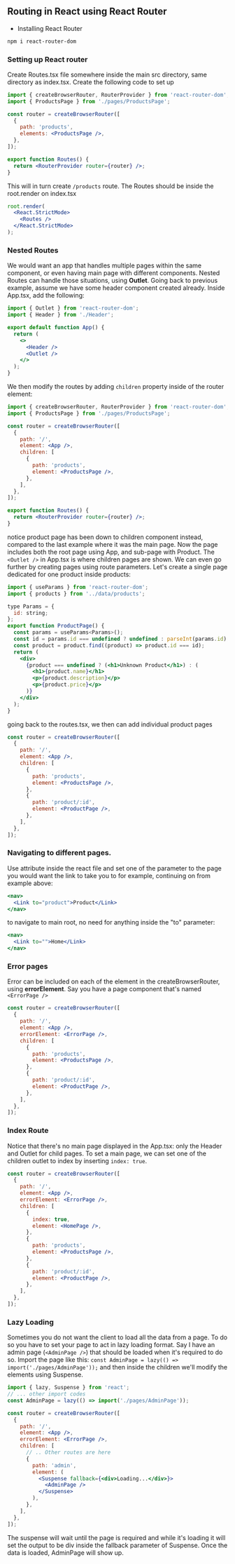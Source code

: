 ## Routing in React using React Router

- Installing React Router

```bash
npm i react-router-dom
```

### Setting up React router

Create Routes.tsx file somewhere inside the main src directory, same directory as index.tsx. Create the following code to set up

```jsx
import { createBrowserRouter, RouterProvider } from 'react-router-dom';
import { ProductsPage } from './pages/ProductsPage';

const router = createBrowserRouter([
  {
    path: 'products',
    elements: <ProductsPage />,
  },
]);

export function Routes() {
  return <RouterProvider router={router} />;
}
```

This will in turn create `/products` route. The Routes should be inside the root.render on index.tsx

```jsx
root.render(
  <React.StrictMode>
    <Routes />
  </React.StrictMode>
);
```

### Nested Routes

We would want an app that handles multiple pages within the same component, or even having main page with different components. Nested Routes can handle those situations, using **Outlet**. Going back to previous example, assume we have some header component created already. Inside App.tsx, add the following:

```jsx
import { Outlet } from 'react-router-dom';
import { Header } from './Header';

export default function App() {
  return (
    <>
      <Header />
      <Outlet />
    </>
  );
}
```

We then modify the routes by adding `children` property inside of the router element:

```jsx
import { createBrowserRouter, RouterProvider } from 'react-router-dom';
import { ProductsPage } from './pages/ProductsPage';

const router = createBrowserRouter([
  {
    path: '/',
    element: <App />,
    children: [
      {
        path: 'products',
        element: <ProductsPage />,
      },
    ],
  },
]);

export function Routes() {
  return <RouterProvider router={router} />;
}
```

notice product page has been down to children component instead, compared to the last example where it was the main page. Now the page includes both the root page using App, and sub-page with Product. The `<Outlet />` in App.tsx is where children pages are shown. We can even go further by creating pages using route parameters. Let's create a single page dedicated for one product inside products:

```jsx
import { useParams } from 'react-router-dom';
import { products } from '../data/products';

type Params = {
  id: string;
};
export function ProductPage() {
  const params = useParams<Params>();
  const id = params.id === undefined ? undefined : parseInt(params.id);
  const product = product.find((product) => product.id === id);
  return (
    <div>
      {product === undefined ? (<h1>Unknown Product</h1>) : (
        <h1>{product.name}</h1>
        <p>{product.description}</p>
        <p>{product.price}</p>
      )}
    </div>
  );
}
```

going back to the routes.tsx, we then can add individual product pages

```jsx
const router = createBrowserRouter([
  {
    path: '/',
    element: <App />,
    children: [
      {
        path: 'products',
        element: <ProductsPage />,
      },
      {
        path: 'product/:id',
        element: <ProductPage />,
      },
    ],
  },
]);
```

### Navigating to different pages.

Use <Link> attribute inside the react file and set one of the parameter to the page you would want the link to take you to for example, continuing on from example above:

```jsx
<nav>
  <Link to="product">Product</Link>
</nav>
```

to navigate to main root, no need for anything inside the "to" parameter:

```jsx
<nav>
  <Link to="">Home</Link>
</nav>
```

### Error pages

Error can be included on each of the element in the createBrowserRouter, using **errorElement**. Say you have a page component that's named `<ErrorPage />`

```jsx
const router = createBrowserRouter([
  {
    path: '/',
    element: <App />,
    errorElement: <ErrorPage />,
    children: [
      {
        path: 'products',
        element: <ProductsPage />,
      },
      {
        path: 'product/:id',
        element: <ProductPage />,
      },
    ],
  },
]);
```

### Index Route

Notice that there's no main page displayed in the App.tsx: only the Header and Outlet for child pages. To set a main page, we can set one of the children outlet to index by inserting `index: true`.

```jsx
const router = createBrowserRouter([
  {
    path: '/',
    element: <App />,
    errorElement: <ErrorPage />,
    children: [
      {
        index: true,
        element: <HomePage />,
      },
      {
        path: 'products',
        element: <ProductsPage />,
      },
      {
        path: 'product/:id',
        element: <ProductPage />,
      },
    ],
  },
]);
```

### Lazy Loading

Sometimes you do not want the client to load all the data from a page. To do so you have to set your page to act in lazy loading format. Say I have an admin page (`<AdminPage />`) that should be loaded when it's required to do so. Import the page like this: `const AdminPage = lazy(() => import('./pages/AdminPage'));` and then inside the children we'll modify the elements using Suspense.

```jsx
import { lazy, Suspense } from 'react';
// ... other import codes
const AdminPage = lazy(() => import('./pages/AdminPage'));

const router = createBrowserRouter([
  {
    path: '/',
    element: <App />,
    errorElement: <ErrorPage />,
    children: [
      // .. Other routes are here
      {
        path: 'admin',
        element: (
          <Suspense fallback={<div>Loading...</div>}>
            <AdminPage />
          </Suspense>
        ),
      },
    ],
  },
]);
```

The suspense will wait until the page is required and while it's loading it will set the output to be div inside the fallback parameter of Suspense. Once the data is loaded, AdminPage will show up.
